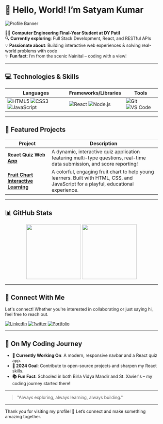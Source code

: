 # 👋 Hello, World! I’m Satyam Kumar

![Profile Banner](https://github.com/yourusername/your-repo/blob/main/banner.png) <!-- Replace this link with the actual path after uploading -->

👨‍💻 **Computer Engineering Final-Year Student at DY Patil**  
🔍 **Currently exploring**: Full Stack Development, React, and RESTful APIs  
💡 **Passionate about**: Building interactive web experiences & solving real-world problems with code  
✨ **Fun fact**: I’m from the scenic Nainital – coding with a view!

---

## 💻 Technologies & Skills

| **Languages**             | **Frameworks/Libraries** | **Tools**             |
|---------------------------|--------------------------|-----------------------|
| ![HTML5](https://img.shields.io/badge/-HTML5-E34F26?style=flat&logo=html5&logoColor=white) ![CSS3](https://img.shields.io/badge/-CSS3-1572B6?style=flat&logo=css3&logoColor=white) ![JavaScript](https://img.shields.io/badge/-JavaScript-F7DF1E?style=flat&logo=javascript&logoColor=black) | ![React](https://img.shields.io/badge/-React-61DAFB?style=flat&logo=react&logoColor=black) ![Node.js](https://img.shields.io/badge/-Node.js-339933?style=flat&logo=node.js&logoColor=white) | ![Git](https://img.shields.io/badge/-Git-F05032?style=flat&logo=git&logoColor=white) ![VS Code](https://img.shields.io/badge/-VS_Code-007ACC?style=flat&logo=visual-studio-code&logoColor=white) |

---

## 🚀 Featured Projects

| Project | Description |
|---------|-------------|
| **[React Quiz Web App](https://your-project-link)** | A dynamic, interactive quiz application featuring multi-type questions, real-time data submission, and score reporting! |
| **[Fruit Chart Interactive Learning](https://your-project-link)** | A colorful, engaging fruit chart to help young learners. Built with HTML, CSS, and JavaScript for a playful, educational experience. |

---

## 📊 GitHub Stats

<div align="center">
  <img height="180em" src="https://github-readme-stats.vercel.app/api?username=yourusername&show_icons=true&hide_border=true&count_private=true" />
  <img height="180em" src="https://github-readme-streak-stats.herokuapp.com/?user=yourusername&hide_border=true" />
</div>

---

## 🤝 Connect With Me

Let's connect! Whether you're interested in collaborating or just saying hi, feel free to reach out.

[![LinkedIn](https://img.shields.io/badge/-LinkedIn-0077B5?style=flat&logo=linkedin&logoColor=white)](https://www.linkedin.com/in/satyam-kumar-3b1aa522a/)
[![Twitter](https://img.shields.io/badge/-Twitter-1DA1F2?style=flat&logo=twitter&logoColor=white)](https://twitter.com/yourusername)
[![Portfolio](https://img.shields.io/badge/-Portfolio-24292E?style=flat&logo=github&logoColor=white)](https://your-portfolio-link.com)

---

## 📅 On My Coding Journey

- **🔭 Currently Working On**: A modern, responsive navbar and a React quiz app.
- **🎯 2024 Goal**: Contribute to open-source projects and sharpen my React skills.
- **📚 Fun Fact**: Schooled in both Birla Vidya Mandir and St. Xavier's – my coding journey started there!

---

> "Always exploring, always learning, always building."

---

Thank you for visiting my profile! 🙏 Let’s connect and make something amazing together.
